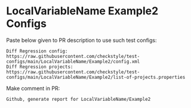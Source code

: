 # LocalVariableName Example2 Configs
Paste below given to PR description to use such test configs:
```
Diff Regression config: https://raw.githubusercontent.com/checkstyle/test-configs/main/LocalVariableName/Example2/config.xml
Diff Regression projects: https://raw.githubusercontent.com/checkstyle/test-configs/main/LocalVariableName/Example2/list-of-projects.properties
```
Make comment in PR:
```
Github, generate report for LocalVariableName/Example2
```

